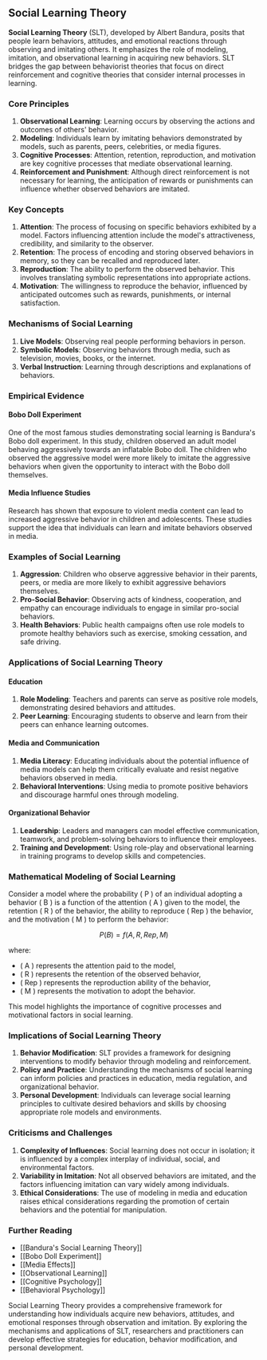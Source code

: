 ## Social Learning Theory

**Social Learning Theory** (SLT), developed by Albert Bandura, posits that people learn behaviors, attitudes, and emotional reactions through observing and imitating others. It emphasizes the role of modeling, imitation, and observational learning in acquiring new behaviors. SLT bridges the gap between behaviorist theories that focus on direct reinforcement and cognitive theories that consider internal processes in learning.

### Core Principles

1. **Observational Learning**: Learning occurs by observing the actions and outcomes of others' behavior.
2. **Modeling**: Individuals learn by imitating behaviors demonstrated by models, such as parents, peers, celebrities, or media figures.
3. **Cognitive Processes**: Attention, retention, reproduction, and motivation are key cognitive processes that mediate observational learning.
4. **Reinforcement and Punishment**: Although direct reinforcement is not necessary for learning, the anticipation of rewards or punishments can influence whether observed behaviors are imitated.

### Key Concepts

1. **Attention**: The process of focusing on specific behaviors exhibited by a model. Factors influencing attention include the model's attractiveness, credibility, and similarity to the observer.
2. **Retention**: The process of encoding and storing observed behaviors in memory, so they can be recalled and reproduced later.
3. **Reproduction**: The ability to perform the observed behavior. This involves translating symbolic representations into appropriate actions.
4. **Motivation**: The willingness to reproduce the behavior, influenced by anticipated outcomes such as rewards, punishments, or internal satisfaction.

### Mechanisms of Social Learning

1. **Live Models**: Observing real people performing behaviors in person.
2. **Symbolic Models**: Observing behaviors through media, such as television, movies, books, or the internet.
3. **Verbal Instruction**: Learning through descriptions and explanations of behaviors.

### Empirical Evidence

#### Bobo Doll Experiment

One of the most famous studies demonstrating social learning is Bandura's Bobo doll experiment. In this study, children observed an adult model behaving aggressively towards an inflatable Bobo doll. The children who observed the aggressive model were more likely to imitate the aggressive behaviors when given the opportunity to interact with the Bobo doll themselves.

#### Media Influence Studies

Research has shown that exposure to violent media content can lead to increased aggressive behavior in children and adolescents. These studies support the idea that individuals can learn and imitate behaviors observed in media.

### Examples of Social Learning

1. **Aggression**: Children who observe aggressive behavior in their parents, peers, or media are more likely to exhibit aggressive behaviors themselves.
2. **Pro-Social Behavior**: Observing acts of kindness, cooperation, and empathy can encourage individuals to engage in similar pro-social behaviors.
3. **Health Behaviors**: Public health campaigns often use role models to promote healthy behaviors such as exercise, smoking cessation, and safe driving.

### Applications of Social Learning Theory

#### Education

1. **Role Modeling**: Teachers and parents can serve as positive role models, demonstrating desired behaviors and attitudes.
2. **Peer Learning**: Encouraging students to observe and learn from their peers can enhance learning outcomes.

#### Media and Communication

1. **Media Literacy**: Educating individuals about the potential influence of media models can help them critically evaluate and resist negative behaviors observed in media.
2. **Behavioral Interventions**: Using media to promote positive behaviors and discourage harmful ones through modeling.

#### Organizational Behavior

1. **Leadership**: Leaders and managers can model effective communication, teamwork, and problem-solving behaviors to influence their employees.
2. **Training and Development**: Using role-play and observational learning in training programs to develop skills and competencies.

### Mathematical Modeling of Social Learning

Consider a model where the probability \( P \) of an individual adopting a behavior \( B \) is a function of the attention \( A \) given to the model, the retention \( R \) of the behavior, the ability to reproduce \( Rep \) the behavior, and the motivation \( M \) to perform the behavior:

$$
P(B) = f(A, R, Rep, M)
$$

where:
- \( A \) represents the attention paid to the model,
- \( R \) represents the retention of the observed behavior,
- \( Rep \) represents the reproduction ability of the behavior,
- \( M \) represents the motivation to adopt the behavior.

This model highlights the importance of cognitive processes and motivational factors in social learning.

### Implications of Social Learning Theory

1. **Behavior Modification**: SLT provides a framework for designing interventions to modify behavior through modeling and reinforcement.
2. **Policy and Practice**: Understanding the mechanisms of social learning can inform policies and practices in education, media regulation, and organizational behavior.
3. **Personal Development**: Individuals can leverage social learning principles to cultivate desired behaviors and skills by choosing appropriate role models and environments.

### Criticisms and Challenges

1. **Complexity of Influences**: Social learning does not occur in isolation; it is influenced by a complex interplay of individual, social, and environmental factors.
2. **Variability in Imitation**: Not all observed behaviors are imitated, and the factors influencing imitation can vary widely among individuals.
3. **Ethical Considerations**: The use of modeling in media and education raises ethical considerations regarding the promotion of certain behaviors and the potential for manipulation.

### Further Reading

- [[Bandura's Social Learning Theory]]
- [[Bobo Doll Experiment]]
- [[Media Effects]]
- [[Observational Learning]]
- [[Cognitive Psychology]]
- [[Behavioral Psychology]]

Social Learning Theory provides a comprehensive framework for understanding how individuals acquire new behaviors, attitudes, and emotional responses through observation and imitation. By exploring the mechanisms and applications of SLT, researchers and practitioners can develop effective strategies for education, behavior modification, and personal development.